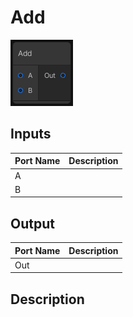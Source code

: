 # Add
![Mixture.VectorAddNode](../../images/Mixture.VectorAddNode.png)
## Inputs
Port Name | Description
--- | ---
A | 
B | 

## Output
Port Name | Description
--- | ---
Out | 

## Description

